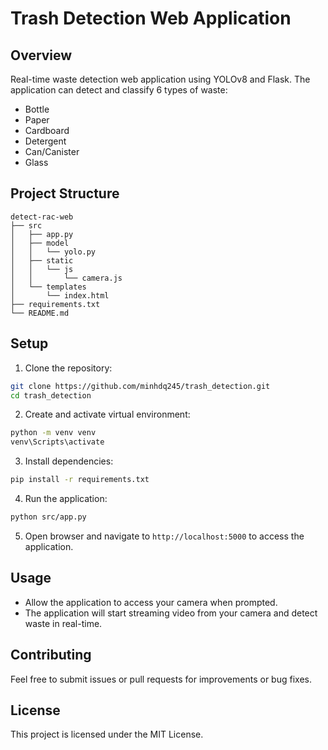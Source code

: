# Trash Detection Web Application

## Overview

Real-time waste detection web application using YOLOv8 and Flask. The application can detect and classify 6 types of waste:

- Bottle
- Paper
- Cardboard
- Detergent
- Can/Canister
- Glass

## Project Structure

```
detect-rac-web
├── src
│   ├── app.py
│   ├── model
│   │   └── yolo.py
│   ├── static
│   │   └── js
│   │       └── camera.js
│   └── templates
│       └── index.html
├── requirements.txt
└── README.md
```

## Setup

1. Clone the repository:

```bash
git clone https://github.com/minhdq245/trash_detection.git
cd trash_detection
```

2. Create and activate virtual environment:

```bash
python -m venv venv
venv\Scripts\activate
```

3. Install dependencies:

```bash
pip install -r requirements.txt
```

4. Run the application:

```bash
python src/app.py
```

5. Open browser and navigate to `http://localhost:5000` to access the application.

## Usage

- Allow the application to access your camera when prompted.
- The application will start streaming video from your camera and detect waste in real-time.

## Contributing

Feel free to submit issues or pull requests for improvements or bug fixes.

## License

This project is licensed under the MIT License.
